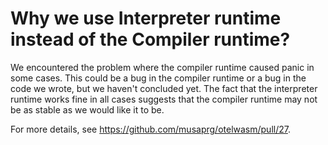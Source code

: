 # Why we use Interpreter runtime instead of the Compiler runtime?

We encountered the problem where the compiler runtime caused panic in some cases. This could be a bug in the compiler runtime or a bug in the code we wrote, but we haven't concluded yet. The fact that the interpreter runtime works fine in all cases suggests that the compiler runtime may not be as stable as we would like it to be.

For more details, see https://github.com/musaprg/otelwasm/pull/27.